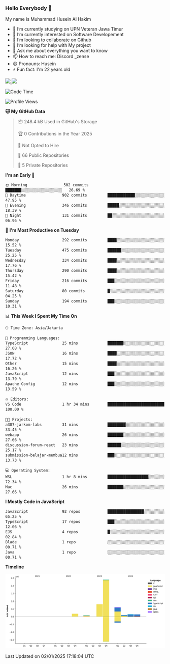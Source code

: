 ### Hello Everybody 👋

My name is Muhammad Husein Al Hakim

- 🔭 I’m currently studying on UPN Veteran Jawa Timur
- 🌱 I’m currently interested on Software Developement
- 👯 I’m looking to collaborate on Github
- 🤔 I’m looking for help with My project
- 💬 Ask me about everything you want to know
- 📫 How to reach me: Discord _zense
- 😄 Pronouns: Husein
- ⚡ Fun fact: I'm 22 years old

<p align="left">
<a href="https://github.com/huseinhq">
  <img height="180em" src="https://github-readme-stats-eight-theta.vercel.app/api?username=huseinhq&show_icons=true&theme=algolia&include_all_commits=true&count_private=true"/>
  <img height="180em" src="https://github-readme-stats-eight-theta.vercel.app/api/top-langs/?username=huseinhq&layout=compact&langs_count=8&theme=algolia"/>
</a>
</p>

<!--START_SECTION:waka-->
![Code Time](http://img.shields.io/badge/Code%20Time-1%2C729%20hrs-blue)

![Profile Views](http://img.shields.io/badge/Profile%20Views-0-blue)

**🐱 My GitHub Data** 

> 📦 248.4 kB Used in GitHub's Storage 
 > 
> 🏆 0 Contributions in the Year 2025
 > 
> 🚫 Not Opted to Hire
 > 
> 📜 66 Public Repositories 
 > 
> 🔑 5 Private Repositories 
 > 
**I'm an Early 🐤** 

```text
🌞 Morning                502 commits         ███████░░░░░░░░░░░░░░░░░░   26.69 % 
🌆 Daytime                902 commits         ████████████░░░░░░░░░░░░░   47.95 % 
🌃 Evening                346 commits         █████░░░░░░░░░░░░░░░░░░░░   18.39 % 
🌙 Night                  131 commits         ██░░░░░░░░░░░░░░░░░░░░░░░   06.96 % 
```
📅 **I'm Most Productive on Tuesday** 

```text
Monday                   292 commits         ████░░░░░░░░░░░░░░░░░░░░░   15.52 % 
Tuesday                  475 commits         ██████░░░░░░░░░░░░░░░░░░░   25.25 % 
Wednesday                334 commits         ████░░░░░░░░░░░░░░░░░░░░░   17.76 % 
Thursday                 290 commits         ████░░░░░░░░░░░░░░░░░░░░░   15.42 % 
Friday                   216 commits         ███░░░░░░░░░░░░░░░░░░░░░░   11.48 % 
Saturday                 80 commits          █░░░░░░░░░░░░░░░░░░░░░░░░   04.25 % 
Sunday                   194 commits         ███░░░░░░░░░░░░░░░░░░░░░░   10.31 % 
```


📊 **This Week I Spent My Time On** 

```text
🕑︎ Time Zone: Asia/Jakarta

💬 Programming Languages: 
TypeScript               25 mins             ███████░░░░░░░░░░░░░░░░░░   27.08 % 
JSON                     16 mins             ████░░░░░░░░░░░░░░░░░░░░░   17.72 % 
Other                    15 mins             ████░░░░░░░░░░░░░░░░░░░░░   16.26 % 
JavaScript               12 mins             ███░░░░░░░░░░░░░░░░░░░░░░   13.79 % 
Apache Config            12 mins             ███░░░░░░░░░░░░░░░░░░░░░░   13.59 % 

🔥 Editors: 
VS Code                  1 hr 34 mins        █████████████████████████   100.00 % 

🐱‍💻 Projects: 
a387-jarkom-labs         31 mins             ████████░░░░░░░░░░░░░░░░░   33.45 % 
webapp                   26 mins             ███████░░░░░░░░░░░░░░░░░░   27.66 % 
discussion-forum-react   23 mins             ██████░░░░░░░░░░░░░░░░░░░   25.17 % 
submission-belajar-membua12 mins             ███░░░░░░░░░░░░░░░░░░░░░░   13.73 % 

💻 Operating System: 
WSL                      1 hr 8 mins         ██████████████████░░░░░░░   72.34 % 
Mac                      26 mins             ███████░░░░░░░░░░░░░░░░░░   27.66 % 
```

**I Mostly Code in JavaScript** 

```text
JavaScript               92 repos            ████████████████░░░░░░░░░   65.25 % 
TypeScript               17 repos            ███░░░░░░░░░░░░░░░░░░░░░░   12.06 % 
EJS                      4 repos             █░░░░░░░░░░░░░░░░░░░░░░░░   02.84 % 
Blade                    1 repo              ░░░░░░░░░░░░░░░░░░░░░░░░░   00.71 % 
Java                     1 repo              ░░░░░░░░░░░░░░░░░░░░░░░░░   00.71 % 
```



**Timeline**

![Lines of Code chart](https://raw.githubusercontent.com/HuseinHQ/HuseinHQ/main/assets/bar_graph.png)


 Last Updated on 02/01/2025 17:18:04 UTC
<!--END_SECTION:waka-->
